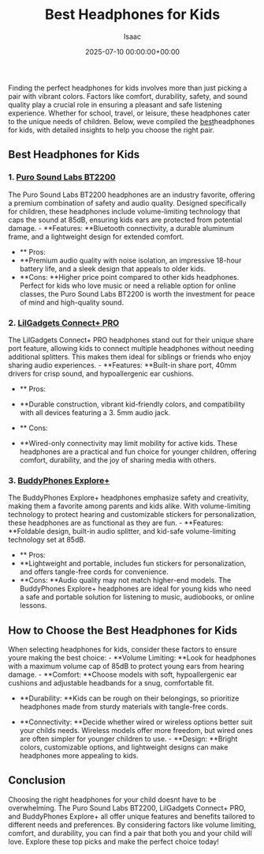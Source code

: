 ﻿---
title: Best Headphones for Kids
description: Finding the perfect headphones for kids involves more than just picking a pair with vibrant colors. Factors like comfort, durability, safety, and sound...
slug: /best-headphones-for-kids/
date: 2025-07-10 00:00:00+00:00
lastmod: 2025-07-10 00:00:00+03:00
author: Isaac
categories:
- Guide
tags:
- guide
- best
- headphone
layout: post
---

Finding the perfect headphones for kids involves more than just picking a pair with vibrant colors. Factors like comfort, durability, safety, and sound quality play a crucial role in ensuring a pleasant and safe listening experience. Whether for school, travel, or leisure, these headphones cater to the unique needs of children. Below, weve compiled the [best](https://pestpolicy.com/best-acrylic-paint-for-wood/)headphones for kids, with detailed insights to help you choose the right pair.

##  Best Headphones for Kids

### 1. [Puro Sound Labs BT2200](https://www.amazon.com/dp/B0728KZ61S?tag=p-policy-20)

The Puro Sound Labs BT2200 headphones are an industry favorite, offering a premium combination of safety and audio quality. Designed specifically for children, these headphones include volume-limiting technology that caps the sound at 85dB, ensuring kids ears are protected from potential damage. - **Features: **Bluetooth connectivity, a durable aluminum frame, and a lightweight design for extended comfort.

- **
Pros:
- **Premium audio quality with noise isolation, an impressive 18-hour battery life, and a sleek design that appeals to older kids.
- **Cons: **Higher price point compared to other kids headphones. Perfect for kids who love music or need a reliable option for online classes, the Puro Sound Labs BT2200 is worth the investment for peace of mind and high-quality sound.


### 2. [LilGadgets Connect+ PRO](https://www.amazon.com/dp/B01N6S4A2U?tag=p-policy-20)

The LilGadgets Connect+ PRO headphones stand out for their unique share port feature, allowing kids to connect multiple headphones without needing additional splitters. This makes them ideal for siblings or friends who enjoy sharing audio experiences. - **Features: **Built-in share port, 40mm drivers for crisp sound, and hypoallergenic ear cushions.

- **
Pros:
- **Durable construction, vibrant kid-friendly colors, and compatibility with all devices featuring a 3. 5mm audio jack.


- **
Cons:
- **Wired-only connectivity may limit mobility for active kids. These headphones are a practical and fun choice for younger children, offering comfort, durability, and the joy of sharing media with others.


### 3. [BuddyPhones Explore+](https://www.amazon.com/dp/B089QJNWVP?tag=p-policy-20)

The BuddyPhones Explore+ headphones emphasize safety and creativity, making them a favorite among parents and kids alike. With volume-limiting technology to protect hearing and customizable stickers for personalization, these headphones are as functional as they are fun. - **Features: **Foldable design, built-in audio splitter, and kid-safe volume-limiting technology set at 85dB.

- **
Pros:
- **Lightweight and portable, includes fun stickers for personalization, and offers tangle-free cords for convenience.
- **Cons: **Audio quality may not match higher-end models. The BuddyPhones Explore+ headphones are ideal for young kids who need a safe and portable solution for listening to music, audiobooks, or online lessons.


##  How to Choose the Best Headphones for Kids

When selecting headphones for kids, consider these factors to ensure youre making the best choice: - **Volume Limiting: **Look for headphones with a maximum volume cap of 85dB to protect young ears from hearing damage. - **Comfort: **Choose models with soft, hypoallergenic ear cushions and adjustable headbands for a snug, comfortable fit.

- **Durability: **Kids can be rough on their belongings, so prioritize headphones made from sturdy materials with tangle-free cords.

- **Connectivity: **Decide whether wired or wireless options better suit your childs needs. Wireless models offer more freedom, but wired ones are often simpler for younger children to use. - **Design: **Bright colors, customizable options, and lightweight designs can make headphones more appealing to kids.

##  Conclusion

Choosing the right headphones for your child doesnt have to be overwhelming. The Puro Sound Labs BT2200, LilGadgets Connect+ PRO, and BuddyPhones Explore+ all offer unique features and benefits tailored to different needs and preferences. By considering factors like volume limiting, comfort, and durability, you can find a pair that both you and your child will love. Explore these top picks and make the perfect choice today!


